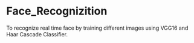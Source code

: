 # Face_Recognizition
 To recognize real time face by training different images using VGG16 and Haar Cascade Classifier.
